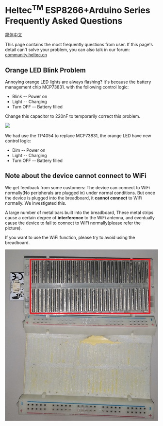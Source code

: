 # Heltec<sup>TM</sup> ESP8266+Arduino Series Frequently Asked Questions
[简体中文](https://heltec-automation.readthedocs.io/zh_CN/latest/esp8266+arduino/frequently_asked_questions.html)

This page contains the most frequently questions from user. If this page's detail can't solve your problem, you can also talk in our forum: [community.heltec.cn](http://community.heltec.cn/)

## Orange LED Blink Problem

Annoying orange LED lights are always flashing? It's because the battery management chip MCP73831. with the following control logic:

- Blink -- Power on
- Light -- Charging
- Turn OFF -- Battery filled

Change this capacitor to 220nF to temporarily correct this problem.

![](img/frequently_asked_questions/01.png)

We had use the TP4054 to replace MCP73831, the orange LED have new control logic:

- Dim -- Power on
- Light -- Charging
- Turn OFF -- Battery filled

## Note about the device cannot connect to WiFi

We get feedback from some customers: The device can connect to WiFi normally(No peripherals are plugged in) under normal conditions. But once the device is plugged into the breadboard, it **cannot connect** to WiFi normally. We investigated this.

A large number of metal bars built into the breadboard, These metal strips cause a certain degree of **interference** to the WiFi antenna, and eventually cause the device to fail to connect to WiFi normally(please refer the picture).

If you want to use the WiFi function, please try to avoid using the breadboard.

![](img/frequently_asked_questions/02.png)